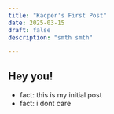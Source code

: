 ```yaml
---
title: "Kacper's First Post"
date: 2025-03-15
draft: false
description: "smth smth"

---
```


## Hey you!

- fact: this is my initial post
- fact: i dont care

